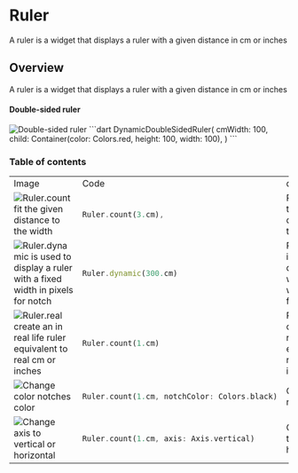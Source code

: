 # Ruler
A ruler is a widget that displays a ruler with a given distance in cm or inches
## Overview
A ruler is a widget that displays a ruler with a given distance in cm or inches
#### Double-sided ruler
<img src="/images/double_sided.png" alt="Double-sided ruler" />
```dart
DynamicDoubleSidedRuler(
  cmWidth: 100,
  child: Container(color: Colors.red, height: 100, width: 100),
)
```

### Table of contents
<table>
<tr>
<td> Image </td>
<td> Code </td>
<td> description </td>
</tr>
<tr>
<td> <img src="/images/ruler_count.png" alt="Ruler.count fit the given distance to the width" /> </td>
<td> 

```dart
Ruler.count(3.cm),
```
</td>
<td> Ruler.count fit the given distance to the width</td>
</tr>
<tr>
<td> <img src="/images/ruler_dynamic.png" alt="Ruler.dynamic is used to display a ruler with a fixed width in pixels for notch" /> </td>
<td> 

```dart
Ruler.dynamic(300.cm)
```
</td>
<td> Ruler.dynamic is used to display a ruler with a fixed width in pixels for notch</td>
</tr>
<tr>
<td> <img src="/images/ruler_real.png" alt="Ruler.real create an in real life ruler equivalent to real cm or inches" /> </td>
<td> 

```dart
Ruler.count(1.cm)
```
</td>
<td> Ruler.real create an in real life ruler equivalent to real cm or inches</td>
</tr>
<tr>
<td> <img src="/images/notch_color.png" alt="Change color notches color" /> </td>
<td> 

```dart
Ruler.count(1.cm, notchColor: Colors.black)
```
</td>
<td> Change color notches color</td>
</tr>
<tr>
<td> <img src="/images/axis.png" alt="Change axis to vertical or horizontal" /> </td>
<td> 

```dart
Ruler.count(1.cm, axis: Axis.vertical)
```
</td>
<td> Change axis to vertical or horizontal</td>
</tr>
</table>

